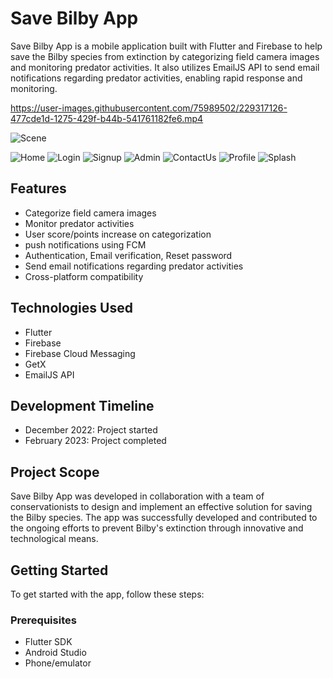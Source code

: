 # Save Bilby App

Save Bilby App is a mobile application built with Flutter and Firebase to help save the Bilby species from extinction by categorizing field camera images and monitoring predator activities. It also utilizes EmailJS API to send email notifications regarding predator activities, enabling rapid response and monitoring.


https://user-images.githubusercontent.com/75989502/229317126-477cde1d-1275-429f-b44b-541761182fe6.mp4


![Scene](https://user-images.githubusercontent.com/75989502/229316693-fdabeaf3-3ca7-435f-aa6d-89b4ed7be7fe.png)

![Home](https://user-images.githubusercontent.com/75989502/229316634-86e6f244-0398-49c5-82c0-a6ea8a74f77f.png)
![Login](https://user-images.githubusercontent.com/75989502/229316657-7cbd654d-0941-490a-bea4-bcdf1b247608.png)
![Signup](https://user-images.githubusercontent.com/75989502/229316658-baae000a-420c-434f-a40f-155ba383e9ba.png)
![Admin](https://user-images.githubusercontent.com/75989502/229316659-a3068d35-1b50-4e89-851e-1621c0118343.png)
![ContactUs](https://user-images.githubusercontent.com/75989502/229316664-70294cf9-bea0-4539-8f45-a081a62f3999.png)
![Profile](https://user-images.githubusercontent.com/75989502/229316666-bf64f0b7-28ae-48b6-9f60-1f86eae4b40f.png)
![Splash](https://user-images.githubusercontent.com/75989502/229316672-a2e39ad8-186e-4d58-8aa8-aaa4dffde95c.png)



## Features

- Categorize field camera images
- Monitor predator activities
- User score/points increase on categorization
- push notifications using FCM
- Authentication, Email verification, Reset password
- Send email notifications regarding predator activities
- Cross-platform compatibility

## Technologies Used

- Flutter
- Firebase 
- Firebase Cloud Messaging
- GetX
- EmailJS API

## Development Timeline

- December 2022: Project started
- February 2023: Project completed

## Project Scope

Save Bilby App was developed in collaboration with a team of conservationists to design and implement an effective solution for saving the Bilby species. The app was successfully developed and contributed to the ongoing efforts to prevent Bilby's extinction through innovative and technological means.

## Getting Started

To get started with the app, follow these steps:

### Prerequisites

- Flutter SDK
- Android Studio 
- Phone/emulator



